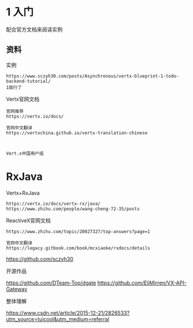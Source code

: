 

# 1 入门


配合官方文档来阅读实例


## 资料


实例

    https://www.sczyh30.com/posts/Asynchronous/vertx-blueprint-1-todo-backend-tutorial/
    1就行了


Vertx官网文档
    
    官网推荐
    https://vertx.io/docs/
    
    官网中文翻译
    https://vertxchina.github.io/vertx-translation-chinese



#

    Vert.x中国用户组


# RxJava 

Vertx+RxJava

    https://vertx.io/docs/vertx-rx/java/
    https://www.zhihu.com/people/wang-cheng-72-35/posts



ReactiveX官网文档

    https://www.zhihu.com/topic/20027327/top-answers?page=1
    
    官网中文翻译
    https://legacy.gitbook.com/book/mcxiaoke/rxdocs/details




https://github.com/sczyh30


开源作品 

https://github.com/DTeam-Top/dgate
https://github.com/EliMirren/VX-API-Gateway




整体理解

https://www.csdn.net/article/2015-12-21/2826533?utm_source=tuicool&utm_medium=referral